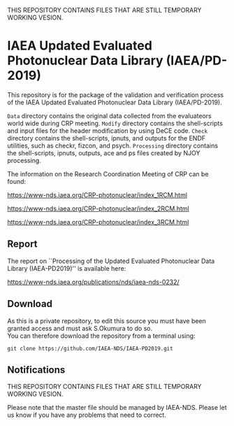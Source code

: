 THIS REPOSITORY CONTAINS FILES THAT ARE STILL TEMPORARY WORKING VESION.

# IAEA Updated Evaluated Photonuclear Data Library (IAEA/PD-2019)
This repository is for the package of the validation and verification
process of the IAEA Updated Evaluated Photonuclear Data Library
(IAEA/PD-2019).

``Data`` directory contains the original data collected from the
evaluateors world wide during CRP meeting. ``Modify`` directory
contains the shell-scripts and input files for the header modification
by using DeCE code. ``Check`` directory contains the shell-scripts,
ipnuts, and outputs for the ENDF utilities, such as checkr, fizcon,
and psych. ``Processing`` directory contains the shell-scripts,
ipnuts, outputs, ace and ps files created by NJOY processing.

The information on the Research Coordination Meeting of CRP can be
found:

https://www-nds.iaea.org/CRP-photonuclear/index_1RCM.html

https://www-nds.iaea.org/CRP-photonuclear/index_2RCM.html

https://www-nds.iaea.org/CRP-photonuclear/index_3RCM.html


## Report
The report on ``Processing of the Updated Evaluated
Photonuclear Data Library (IAEA-PD2019)'' is available here:

https://www-nds.iaea.org/publications/nds/iaea-nds-0232/

## Download
As this is a private repository, to edit this source you must have been granted access and must ask S.Okumura to do so.  
You can therefore download the repository from a terminal using:

```
git clone https://github.com/IAEA-NDS/IAEA-PD2019.git
```

## Notifications
THIS REPOSITORY CONTAINS FILES THAT ARE STILL TEMPORARY WORKING VESION.

Please note that the master file should be managed by IAEA-NDS. Please
let us know if you have any problems that need to correct.



